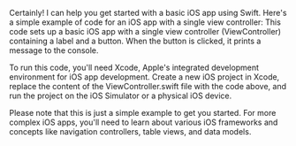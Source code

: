 Certainly! I can help you get started with a basic iOS app using Swift. Here's a simple example of code for an iOS app with a single view controller:
This code sets up a basic iOS app with a single view controller (ViewController) containing a label and a button. When the button is clicked, it prints a message to the console.

To run this code, you'll need Xcode, Apple's integrated development environment for iOS app development. Create a new iOS project in Xcode, replace the content of the ViewController.swift file with the code above, and run the project on the iOS Simulator or a physical iOS device.

Please note that this is just a simple example to get you started. For more complex iOS apps, you'll need to learn about various iOS frameworks and concepts like navigation controllers, table views, and data models.
